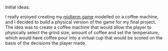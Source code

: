 Initial ideas:

I really enjoyed creating my [midterm game](https://editor.p5js.org/noorajabir/sketches/7erJ7QDXq) modelled on a coffee machine, and I decided to build a physical version of the game for my final project. The idea was to create a coffee machine that would allow the player to physically select the grind size, amount of coffee and set the temperature, which would have coffee pour into a virtual cup that would be scored on the basis of the decisions the player made. 

